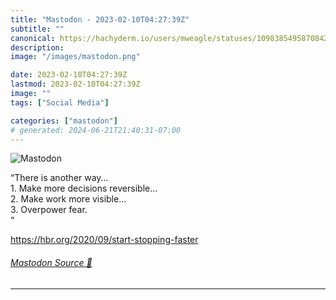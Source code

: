 ```yaml
---
title: "Mastodon - 2023-02-10T04:27:39Z"
subtitle: ""
canonical: https://hachyderm.io/users/mweagle/statuses/109838549587084271
description:
image: "/images/mastodon.png"

date: 2023-02-10T04:27:39Z
lastmod: 2023-02-10T04:27:39Z
image: ""
tags: ["Social Media"]

categories: ["mastodon"]
# generated: 2024-06-21T21:40:31-07:00
---
```

![Mastodon](/images/mastodon.png)

<p>“There is another way…<br />1. Make more decisions reversible…<br />2. Make work more visible…<br />3. Overpower fear. <br />“</p><p><a href="https://hbr.org/2020/09/start-stopping-faster" target="_blank" rel="nofollow noopener noreferrer" translate="no"><span class="invisible">https://</span><span class="ellipsis">hbr.org/2020/09/start-stopping</span><span class="invisible">-faster</span></a></p>


###### [Mastodon Source 🐘](https://hachyderm.io/@mweagle/109838549587084271)

___
